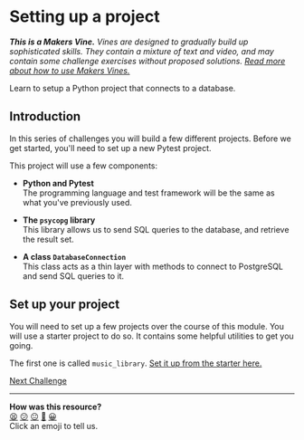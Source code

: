 # Setting up a project

_**This is a Makers Vine.** Vines are designed to gradually build up
sophisticated skills. They contain a mixture of text and video, and may contain
some challenge exercises without proposed solutions. [Read more about how to use
Makers
Vines.](https://github.com/makersacademy/course/blob/main/labels/vines.md)_

Learn to setup a Python project that connects to a database.

<!-- OMITTED -->

## Introduction

In this series of challenges you will build a few different projects. Before we
get started, you'll need to set up a new Pytest project.

This project will use a few components:

* **Python and Pytest**  
  The programming language and test framework will be the same as what you've
  previously used.

* **The `psycopg` library**  
  This library allows us to send SQL queries to the database, and retrieve the
  result set.

* **A class `DatabaseConnection`**  
  This class acts as a thin layer with methods to connect to PostgreSQL and send
  SQL queries to it.

## Set up your project

You will need to set up a few projects over the course of this module. You will
use a starter project to do so. It contains some helpful utilities to get you
going.

The first one is called `music_library`. [Set it up from the starter
here.](https://github.com/makersacademy/databases-in-python-project-starter)


[Next Challenge](02_test_driving_model_repository_classes.md)

<!-- BEGIN GENERATED SECTION DO NOT EDIT -->

---

**How was this resource?**  
[😫](https://airtable.com/shrUJ3t7KLMqVRFKR?prefill_Repository=makersacademy%2Fdatabases-in-python&prefill_File=challenges%2F01_setting_up_project.md&prefill_Sentiment=😫) [😕](https://airtable.com/shrUJ3t7KLMqVRFKR?prefill_Repository=makersacademy%2Fdatabases-in-python&prefill_File=challenges%2F01_setting_up_project.md&prefill_Sentiment=😕) [😐](https://airtable.com/shrUJ3t7KLMqVRFKR?prefill_Repository=makersacademy%2Fdatabases-in-python&prefill_File=challenges%2F01_setting_up_project.md&prefill_Sentiment=😐) [🙂](https://airtable.com/shrUJ3t7KLMqVRFKR?prefill_Repository=makersacademy%2Fdatabases-in-python&prefill_File=challenges%2F01_setting_up_project.md&prefill_Sentiment=🙂) [😀](https://airtable.com/shrUJ3t7KLMqVRFKR?prefill_Repository=makersacademy%2Fdatabases-in-python&prefill_File=challenges%2F01_setting_up_project.md&prefill_Sentiment=😀)  
Click an emoji to tell us.

<!-- END GENERATED SECTION DO NOT EDIT -->
